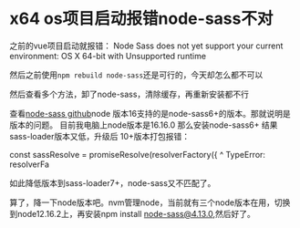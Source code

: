 # x64 os项目启动报错node-sass不对

之前的vue项目启动就报错：
Node Sass does not yet support your current environment: OS X 64-bit with Unsupported runtime

然后之前使用`npm rebuild node-sass`还是可行的，今天却怎么都不可以

然后查看多个方法，卸了node-sass，清除缓存，再重新安装都不行

查看[node-sass github](https://github.com/sass/node-sass)node 版本16支持的是node-sass6+的版本。那就说明是版本的问题。
目前我电脑上node版本是16.16.0  那么安装node-sass6+  结果sass-loader版本又低，升级后 10+版本打包报错：

const sassResolve = promiseResolve(resolverFactory({ ^ TypeError: resolverFa

如此降低版本到sass-loader7+，node-sass又不匹配了。

算了，降一下node版本吧。nvm管理node，当前就有三个node版本在用，切换到node12.16.2上，再安装npm install node-sass@4.13.0,然后好了。